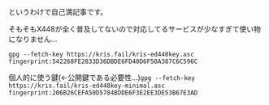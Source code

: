 というわけで自己満記事です。

そもそもX448が全く普及してないので対応してるサービスが少なすぎて使い物になりません…

`gpg --fetch-key https://kris.fail/kris-ed448key.asc`   
`fingerprint:542268FE2833D36DBDE6FD40D6F50A387C6C596C`

個人的に使う鍵(←公開鍵である必要性…)`gpg --fetch-key https://kris.fail/kris-ed448key-minimal.asc`   
`fingerprint:206B26CEFA50D5784BDDE6F3E2EE3DE53B67E3AD`


